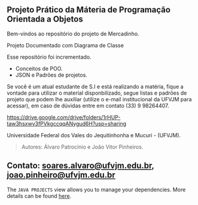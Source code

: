 ## Projeto Prático da Máteria de Programação Orientada a Objetos

Bem-vindos ao repositório do projeto de Mercadinho.

Projeto Documentado com Diagrama de Classe

Esse repositório foi incrementado.

- Conceitos de POO.
- JSON e Padrões de projetos.

Se você é um atual estudante de S.I e está realizando a matéria, fique a vontade para utilizar o material disponbilizado, segue listas e padrões de projeto que podem lhe auxiliar (utilize o e-mail institucional da UFVJM para acessar), em caso de dúvidas entre em contato (33) 9 98264407.

https://drive.google.com/drive/folders/1rHUP-taw3hsxwv3fPVkgccqqANygud6H?usp=sharing


Universidade Federal dos Vales do Jequitinhonha e Mucuri - (UFVJM).

>Autores: Álvaro Patrocínio e João Vitor Pinheiros.

## Contato: soares.alvaro@ufvjm.edu.br, joao.pinheiro@ufvjm.edu.br

The `JAVA PROJECTS` view allows you to manage your dependencies. More details can be found [here](https://github.com/microsoft/vscode-java-dependency#manage-dependencies).
